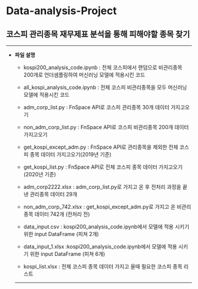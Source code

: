 # Data-analysis-Project
## 코스피 관리종목 재무제표 분석을 통해 피해야할 종목 찾기


---
* __파일 설명__
  * kospi200_analysis_code.ipynb : 전체 코스피에서 랜덤으로 비관리종목 200개로 언더샘플링하여 머신러닝 모델에 적용시킨 코드
  * all_kospi_analysis_code.ipynb : 전체 코스피 비관리종목을 모두 머신러닝 모델에 적용시킨 코드
  
  * adm_corp_list.py : FnSpace API로 코스피 관리종목 30개 데이터 가지고오기
  * non_adm_corp_list.py : FnSpace API로 코스피 비관리종목 200개 데이터 가지고오기
  * get_kospi_except_adm.py : FnSpace API로 관리종목을 제외한 전체 코스피 종목 데이터 가지고오기(2019년 기준)
  * get_kospi_list.py : FnSpace API로 전체 코스피 종목 데이터 가지고오기(2020년 기준)
  
  * adm_corp2222.xlsx : adm_corp_list.py로 가지고 온 후 전처리 과정을 끝낸 관리종목 데이터 29개
  * non_adm_corp_742.xlsx : get_kospi_except_adm.py로 가지고 온 비관리종목 데이터 742개 (전처리 전)
  * data_input.csv : kospi200_analysis_code.ipynb에서 모델에 적용 시키기 위한 input DataFrame (피쳐 2개)
  * data_input_1.xlsx :kospi200_analysis_code.ipynb에서 모델에 적용 시키기 위한 input DataFrame (피쳐 6개)
  * kospi_list.xlsx : 전체 코스피 종목 데이터 가지고 올때 필요한 코스피 종목 리스트
  ---
  
  
  
  
